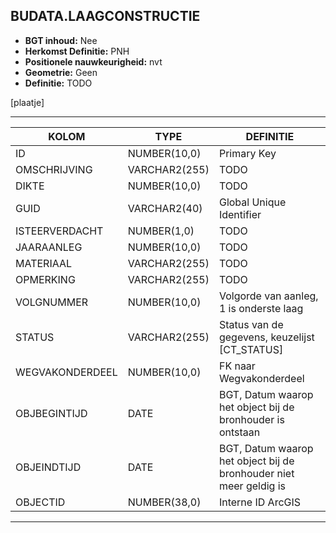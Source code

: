 ﻿## BUDATA.LAAGCONSTRUCTIE


* __BGT inhoud:__ Nee
* __Herkomst Definitie:__ PNH
* __Positionele nauwkeurigheid:__ nvt
* __Geometrie:__ Geen
* __Definitie:__ TODO

[plaatje]

***

|KOLOM                           	|TYPE          	|DEFINITIE|
|------                          	|----          	|-----    |
|ID                              	|NUMBER(10,0)  	|Primary Key|
|OMSCHRIJVING                    	|VARCHAR2(255) 	|TODO|
|DIKTE								|NUMBER(10,0)	|TODO|
|GUID                            	|VARCHAR2(40)  	|Global Unique Identifier|
|ISTEERVERDACHT						|NUMBER(1,0)	|TODO|
|JAARAANLEG							|NUMBER(10,0)	|TODO|
|MATERIAAL							|VARCHAR2(255) 	|TODO|
|OPMERKING							|VARCHAR2(255) 	|TODO|
|VOLGNUMMER							|NUMBER(10,0)	|Volgorde van aanleg, 1 is onderste laag|
|STATUS                          	|VARCHAR2(255) 	|Status van de gegevens, keuzelijst [CT_STATUS]|
|WEGVAKONDERDEEL					|NUMBER(10,0) 	|FK naar Wegvakonderdeel|
|OBJBEGINTIJD                    	|DATE          	|BGT, Datum waarop het object bij de bronhouder is ontstaan|
|OBJEINDTIJD                     	|DATE          	|BGT, Datum waarop het object bij de bronhouder niet meer geldig is|
|OBJECTID                        	|NUMBER(38,0)   |Interne ID ArcGIS|

***


